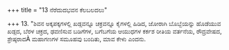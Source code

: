 +++
title = "13 ನೆರೆದುದಭವನ ಕೆಲಬಲದಲು"

+++
13. "ಶಿವನ ಅಕ್ಕಪಕ್ಕಗಳಲ್ಲಿ ಖಡ್ಗವನ್ನೂ ಚಕ್ರವನ್ನೂ ಕೈಗಳಲ್ಲಿ ಹಿಡಿದ,  ಜೋರಾಗಿ ಬೊಬ್ಬೆಯನ್ನು ಹೊಡೆಯುವ ಖಡ್ಗದ, ಬೆರಳ ಚಕ್ರದ, ಢವಣಿಸುವ ಬಡಿಗೆಗಳ, ಬಗೆಬಗೆಯ ಆಯುಧಗಳ ಕರ್ಕಶ ರೀತಿಯ ವರ್ತನೆಯ, ರೌದ್ರವೇಷದ, ಶ್ರೇಷ್ಠರಾದÀ ಮಹಾಗಣಗಳ ಸಮೂಹವು ಬಂದಿತು, ಮಾವ ಕೇಳು ಎಂದನು.